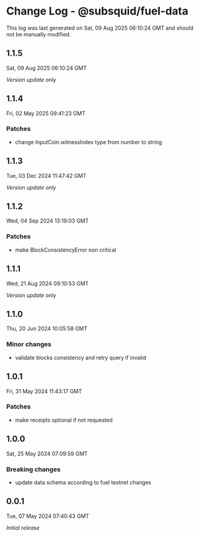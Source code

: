 # Change Log - @subsquid/fuel-data

This log was last generated on Sat, 09 Aug 2025 06:10:24 GMT and should not be manually modified.

## 1.1.5
Sat, 09 Aug 2025 06:10:24 GMT

_Version update only_

## 1.1.4
Fri, 02 May 2025 09:41:23 GMT

### Patches

- change InputCoin.witnessIndex type from number to string

## 1.1.3
Tue, 03 Dec 2024 11:47:42 GMT

_Version update only_

## 1.1.2
Wed, 04 Sep 2024 13:19:03 GMT

### Patches

- make BlockConsistencyError non critical

## 1.1.1
Wed, 21 Aug 2024 09:10:53 GMT

_Version update only_

## 1.1.0
Thu, 20 Jun 2024 10:05:58 GMT

### Minor changes

- validate blocks consistency and retry query if invalid

## 1.0.1
Fri, 31 May 2024 11:43:17 GMT

### Patches

- make receipts optional if not requested

## 1.0.0
Sat, 25 May 2024 07:09:59 GMT

### Breaking changes

- update data schema according to fuel testnet changes

## 0.0.1
Tue, 07 May 2024 07:40:43 GMT

_Initial release_

